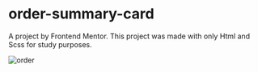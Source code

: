 # order-summary-card
A project by Frontend Mentor.
This project was made with only Html and Scss for study purposes.

![order](https://user-images.githubusercontent.com/81437413/153867957-8f48fccf-1cf9-42d1-87f4-c1f2c11d03be.png)

